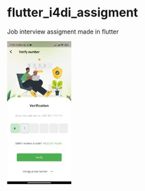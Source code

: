 # flutter_i4di_assigment
Job interview assigment made in flutter

<img src="/Verify.jpg" width="150">
